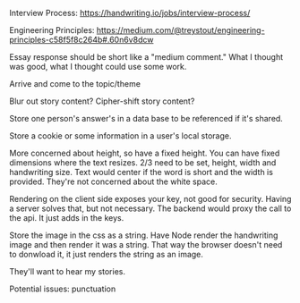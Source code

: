 Interview Process: https://handwriting.io/jobs/interview-process/

Engineering Principles: https://medium.com/@treystout/engineering-principles-c58f5f8c264b#.60n6v8dcw

Essay response should be short like a "medium comment." What I thought was good, what I thought could use some work.

Arrive and come to the topic/theme

Blur out story content?
Cipher-shift story content?

Store one person's answer's in a data base to be referenced if it's shared.

Store a cookie or some information in a user's local storage.

More concerned about height, so have a fixed height. You can have fixed dimensions where the text resizes. 2/3 need to be set, height, width and handwriting size. Text would center if the word is short and the width is provided. They're not concerned about the white space.

Rendering on the client side exposes your key, not good for security. Having a server solves that, but not necessary. The backend would proxy the call to the api. It just adds in the keys.

Store the image in the css as a string. Have Node render the handwriting image and then render it was a string. That way the browser doesn't need to donwload it, it just renders the string as an image.

They'll want to hear my stories.

Potential issues: punctuation



